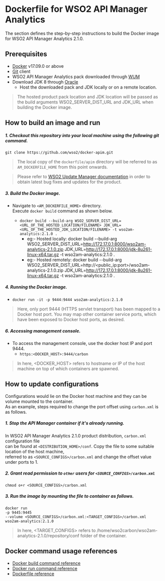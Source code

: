 # Dockerfile for WSO2 API Manager Analytics #
The section defines the step-by-step instructions to build the Docker image for WSO2 API Manager Analytics 2.1.0.

## Prerequisites
* [Docker](https://www.docker.com/get-docker) v17.09.0 or above
* [Git](https://git-scm.com/book/en/v2/Getting-Started-Installing-Git) client
* WSO2 API Manager Analytics pack downloaded through [WUM](https://wso2.com/wum/download)
* Download JDK 8 through [Oracle](https://www.oracle.com/java/technologies/javase/javase-jdk8-downloads.html)
  - Host the downloaded pack and JDK locally or on a remote location.
>The hosted product pack location and JDK location will be passed as the build arguments WSO2_SERVER_DIST_URL and JDK_URL when building the Docker image.

## How to build an image and run
##### 1. Checkout this repository into your local machine using the following git command.
```
git clone https://github.com/wso2/docker-apim.git
```

>The local copy of the `dockerfile/apim` directory will be referred to as `AM_DOCKERFILE_HOME` from this point onwards.

>Please refer to [WSO2 Update Manager documentation](https://docs.wso2.com/display/ADMIN44x/Updating+WSO2+Products)
in order to obtain latest bug fixes and updates for the product.

##### 3. Build the Docker image.
- Navigate to `<AM_DOCKERFILE_HOME>` directory. <br>
  Execute `docker build` command as shown below.
  
  + `docker build --build-arg WSO2_SERVER_DIST_URL=<URL_OF_THE_HOSTED_LOCATION/FILENAME> JDK_URL=<URL_OF_THE_HOSTED_JDK_LOCATION/FILENAME> -t wso2am-analytics:2.1.0 .`
    - eg:- Hosted locally: docker build --build-arg WSO2_SERVER_DIST_URL=http://172.17.0.1:8000/wso2am-analytics-2.1.0.zip JDK_URL=http://172.17.0.1:8000/jdk-8u261-linux-x64.tar.gz -t wso2am-analytics:2.1.0 . 
    - eg:- Hosted remotely: docker build --build-arg WSO2_SERVER_DIST_URL=http://<public_ip:port>/wso2am-analytics-2.1.0.zip JDK_URL=http://172.17.0.1:8000/jdk-8u261-linux-x64.tar.gz -t wso2am-analytics:2.1.0 .
   
##### 4. Running the Docker image.
- `docker run -it -p 9444:9444 wso2am-analytics:2.1.0`
>Here, only port 9444 (HTTPS servlet transport) has been mapped to a Docker host port.
You may map other container service ports, which have been exposed to Docker host ports, as desired.

##### 6. Accessing management console.
- To access the management console, use the docker host IP and port 9444.
    + `https:<DOCKER_HOST>:9444/carbon`
    
>In here, <DOCKER_HOST> refers to hostname or IP of the host machine on top of which containers are spawned.


## How to update configurations
Configurations would lie on the Docker host machine and they can be volume mounted to the container. <br>
As an example, steps required to change the port offset using `carbon.xml` is as follows.

##### 1. Stop the API Manager container if it's already running.
In WSO2 API Manager Analytics 2.1.0 product distribution, `carbon.xml` configuration file <br>
can be found at `<DISTRIBUTION_HOME>/conf`. Copy the file to some suitable location of the host machine, <br>
referred to as `<SOURCE_CONFIGS>/carbon.xml` and change the offset value under ports to 1.

##### 2. Grant read permission to `other` users for `<SOURCE_CONFIGS>/carbon.xml`
```
chmod o+r <SOURCE_CONFIGS>/carbon.xml
```

##### 3. Run the image by mounting the file to container as follows.
```
docker run 
-p 9445:9445
--volume <SOURCE_CONFIGS>/carbon.xml:<TARGET_CONFIGS>/carbon.xml
wso2am-analytics:2.1.0
```

>In here, <TARGET_CONFIGS> refers to /home/wso2carbon/wso2am-analytics-2.1.0/repository/conf folder of the container.


## Docker command usage references

* [Docker build command reference](https://docs.docker.com/engine/reference/commandline/build/)
* [Docker run command reference](https://docs.docker.com/engine/reference/run/)
* [Dockerfile reference](https://docs.docker.com/engine/reference/builder/)
